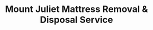 ---
layout: location.njk
title: Mount Juliet Mattress Removal & Disposal Service
description: Professional mattress removal in Mount Juliet, TN. Next-day pickup  Licensed, insured, and eco-friendly serving Nashville's fastest growing suburb.
permalink: /mattress-removal/tennessee/nashville/mount-juliet/
city: Mount Juliet
state: Tennessee
stateSlug: tennessee
parentMetro: Nashville
coordinates:
  lat: 36.2009
  lng: -86.5186
pricing:
  startingPrice: 125
  single: 125
  queen: 125
  king: 135
  boxSpring: 30
neighborhoods:
  - name: "Beckwith Creek"
    zipCodes: ["37122"]
  - name: "Providence"
    zipCodes: ["37122"]
  - name: "Cane Ridge"
    zipCodes: ["37122"]
  - name: "Pleasant Grove"
    zipCodes: ["37122"]
  - name: "Saundersville"
    zipCodes: ["37122"]
  - name: "North Mount Juliet"
    zipCodes: ["37122"]
  - name: "South Mount Juliet"
    zipCodes: ["37122"]
  - name: "East Mount Juliet"
    zipCodes: ["37122"]
  - name: "West Mount Juliet"
    zipCodes: ["37122"]
  - name: "Downtown Mount Juliet"
    zipCodes: ["37122"]
  - name: "Cedar Creek"
    zipCodes: ["37122"]
  - name: "Stewarts Ferry Area"
    zipCodes: ["37122"]
  - name: "Lebanon Road Corridor"
    zipCodes: ["37122"]
  - name: "I-40 Corridor"
    zipCodes: ["37122"]
  - name: "Rutland Area"
    zipCodes: ["37122"]
zipCodes: 
  - "37122"
  - "37121"
recyclingPartners:
  - "Wilson County Convenience Centers"
  - "Waste Management"
  - "Evergreen Waste"
  - "Hudgins Disposal"
localRegulations: "Mount Juliet mattresses must be coordinated with Wilson County Convenience Centers or private waste companies like Waste Management, Evergreen Waste, or Hudgins Disposal with limited mattress recycling options due to government funding cuts and resource shortages. Wilson County recycling centers have restricted mattress acceptance, requiring residents to rely on costly private junk removal services typically charging disposal fees for hazardous waste handling. Our professional service eliminates these coordination challenges and disposal fees entirely - no Wilson County facility restrictions, no private hauler scheduling conflicts, no hazardous waste disposal charges, and no transportation requirements. We provide immediate next-day pickup with transparent pricing, making us the superior choice for Mount Juliet residents who value convenience and reliability over complex waste provider coordination."
nearbyCities:
  - name: "Nashville"
    distance: "17 miles"
    isSuburb: false
  - name: "Lebanon"
    distance: "12 miles"
    isSuburb: true
  - name: "Gallatin"
    distance: "25 miles"
    isSuburb: true
reviews:
  count: 143
  featured:
    - reviewer: "Jennifer L."
      rating: 5
      text: "Called Monday morning and they picked up Tuesday afternoon exactly as scheduled. Much easier than dealing with Wilson County centers or trying to find a disposal service that accepts mattresses."
      neighborhood: "Providence"
    - reviewer: "Mark T."
      rating: 5
      text: "Great experience from start to finish. Team was professional and handled our narrow subdivision streets perfectly. Fair pricing with no hidden disposal fees."
      neighborhood: "Beckwith Creek"
    - reviewer: "Sarah K."
      rating: 5
      text: "Really appreciated how quickly they responded and how flexible they were with our timing. Showed up right when they said they would."
      neighborhood: "Downtown Mount Juliet"
faqs:
  - question: "How quickly can you remove mattresses in Mount Juliet?"
    answer: "Next-day service throughout Mount Juliet neighborhoods, accommodating Nashville commuter schedules, family timing, and the practical needs of Tennessee's fastest growing suburb."
  - question: "Do you serve all Mount Juliet neighborhoods?"
    answer: "Complete coverage from Beckwith Creek to Providence, Downtown to Saundersville, across all ZIP codes 37121-37122."
  - question: "What's included in your $125 Mount Juliet pickup fee?"
    answer: "Base price covers pickup, loading, transportation, and eco-friendly recycling for one mattress. Box springs add $30 each."
  - question: "How does this compare to Mount Juliet's waste management options?"
    answer: "We eliminate the need for Wilson County facility coordination, avoid limited mattress recycling options, and provide immediate next-day pickup without private hauler scheduling conflicts."
  - question: "Can you handle Mount Juliet's subdivision requirements?"
    answer: "Yes, we understand HOA guidelines, subdivision access requirements, and residential community standards throughout Mount Juliet's growing neighborhoods."
  - question: "Do you coordinate with Nashville commuter patterns?"
    answer: "Absolutely. We accommodate WeGo Star commuter timing, I-40 corridor schedules, and professional relocations throughout Mount Juliet's connection to Nashville's metropolitan economy."
  - question: "Are you licensed for waste removal in Wilson County?"
    answer: "We maintain all required Tennessee and Wilson County permits with comprehensive insurance, providing compliant disposal through our nationwide recycling network."
  - question: "What payment methods do you accept in Mount Juliet?"
    answer: "All major credit cards, cash, and invoicing options for residents, commuters, and local businesses."
schema:
  "@type": "LocalBusiness"
  name: "A Bedder World Mount Juliet"
  address:
    "@type": "PostalAddress"
    addressLocality: "Mount Juliet"
    addressRegion: "TN"
    addressCountry: "US"
  geo:
    "@type": "GeoCoordinates" 
    latitude: 36.2009
    longitude: -86.5186
  telephone: "(720) 263-6094"
  priceRange: "$125-$180"
  aggregateRating:
    "@type": "AggregateRating"
    ratingValue: 4.9
    reviewCount: 143
pageContent:
  heroDescription: "Professional mattress removal serving Mount Juliet with reliable next-day pickup. Part of our nationwide network that has recycled over 1 million mattresses, we provide licensed, insured service for Nashville's fastest growing suburb."
  
  aboutService: "Our streamlined mattress removal service addresses the unique needs of Mount Juliet's 45,062 residents across this rapidly growing Nashville suburb. Unlike coordinating with Wilson County Convenience Centers facing funding cuts and resource shortages that limit mattress acceptance, or navigating multiple private waste companies like Waste Management, Evergreen Waste, and Hudgins Disposal with varying service areas and disposal fees, we provide direct next-day pickup through a single appointment. Nashville commuters using WeGo Star rail service benefit from flexible scheduling around commute patterns, while families in growing subdivisions like Providence and Beckwith Creek receive service that accommodates suburban development needs. Residents throughout Mount Juliet's expanding neighborhoods appreciate service that respects community standards and HOA requirements, while those near the I-40 corridor receive reliable access regardless of traffic patterns. From established areas to new developments along South Rutland Road annexations, our service eliminates the complexity of county facility restrictions and private hauler coordination. Each collected mattress flows through our national recycling network that has processed over 1 million units, with 80% of materials recovered for manufacturing reuse - supporting efficient waste management that serves Wilson County's largest city without the scheduling constraints of municipal facility limitations or private company disposal fees."

  serviceAreasIntro: "Professional mattress pickup serves all Mount Juliet neighborhoods from Providence to Beckwith Creek, expertly coordinating with Nashville commuter schedules and suburban family timing. From established subdivisions to new developments, our operations understand HOA requirements, community standards, and varied residential configurations. Service flexibility accommodates commuter relocations, family moves, and the practical disposal requirements of Tennessee's fastest growing Nashville suburb."

  environmentalImpact: "Environmental stewardship aligns with Mount Juliet's commitment to sustainable growth in Wilson County and the Cumberland River watershed. Our mattress recycling initiative ensures 80% of collected materials avoid Wilson County landfills, instead flowing into manufacturing processes that create new products. Steel springs support construction applications, foam components become padding for various projects, and textile materials gain new purpose through advanced processing. This responsible approach preserves the natural environment of Wilson County while providing reliable mattress disposal that supports Tennessee's environmental conservation efforts and Nashville metropolitan area sustainability."

  howItWorksScheduling: "Flexible scheduling respects Mount Juliet's commuter community patterns and Nashville metropolitan logistics, accommodating WeGo Star timing, I-40 corridor schedules, and the practical needs of Tennessee's fastest growing suburb."

  howItWorksService: "Licensed pickup teams understand subdivision access requirements and community standards, handling all Wilson County disposal requirements with suburban expertise and professional efficiency tailored to Mount Juliet's growing residential standards."

  howItWorksDisposal: "Each mattress connects to our nationwide recycling network's proven processing capabilities, where Tennessee's environmental standards guide component recovery through sustainable manufacturing partnerships that support regional conservation and Mount Juliet's commitment to environmental responsibility."

  sidebarStats:
    mattressesRemoved: "1,290"
---